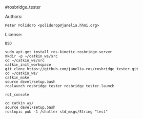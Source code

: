 #rosbridge_tester

Authors:

    Peter Polidoro <polidorop@janelia.hhmi.org>

License:

    BSD

```shell
sudo apt-get install ros-kinetic-rosbridge-server
mkdir -p ~/catkin_ws/src
cd ~/catkin_ws/src
catkin_init_workspace
git clone https://github.com/janelia-ros/rosbridge_tester.git
cd ~/catkin_ws/
catkin_make
source devel/setup.bash
roslaunch rosbridge_tester rosbridge_tester.launch
```

```shell
rqt_console
```

```shell
cd catkin_ws/
source devel/setup.bash
rostopic pub -1 /chatter std_msgs/String "test"
```
